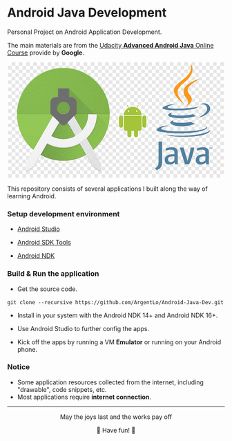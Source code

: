 # Android Java Development

Personal Project on Android Application Development. 

The main materials are from the [Udacity **Advanced Android Java** Online Course](https://www.udacity.com/course/android-developer-nanodegree-by-google--nd801) provide by **Google**.

<p align="center">
    <img src="https://github.com/ArgentLo/Android-Java-Dev/blob/master/java_android.png" width="500" height="267">
</p>




This repository consists of several applications I built along the way of learning Android. 


### Setup development environment

* [Android Studio](http://developer.android.com/intl/es/sdk/index.html)

* [Android SDK Tools](http://developer.android.com/intl/es/sdk/index.html)

* [Android NDK](http://developer.android.com/intl/es/ndk/downloads/index.html)

### Build & Run the application

* Get the source code.

```
git clone --recursive https://github.com/ArgentLo/Android-Java-Dev.git
```

* Install in your system with the Android NDK 14+ and Android NDK 16+.

* Use Android Studio to further config the apps.

* Kick off the apps by running a VM **Emulator** or running on your Android phone.

### Notice

* Some application resources collected from the internet, including "drawable", code snippets, etc.
* Most applications require **internet connection**.





---

<p align="center"> May the joys last and the works pay off </p>
<p align="center">👻 Have fun! 👻</p>
